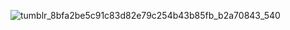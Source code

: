 ![tumblr_8bfa2be5c91c83d82e79c254b43b85fb_b2a70843_540](https://github.com/MehrdadAramesh/MehrdadAramesh/assets/105553956/0ffe6eee-1a56-4ab6-a7da-d1fe0350dd50)
